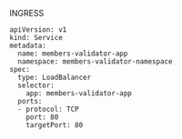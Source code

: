 INGRESS

    apiVersion: v1
    kind: Service
    metadata:
      name: members-validator-app
      namespace: members-validator-namespace
    spec:
      type: LoadBalancer
      selector:
        app: members-validator-app
      ports:
      - protocol: TCP
        port: 80
        targetPort: 80
